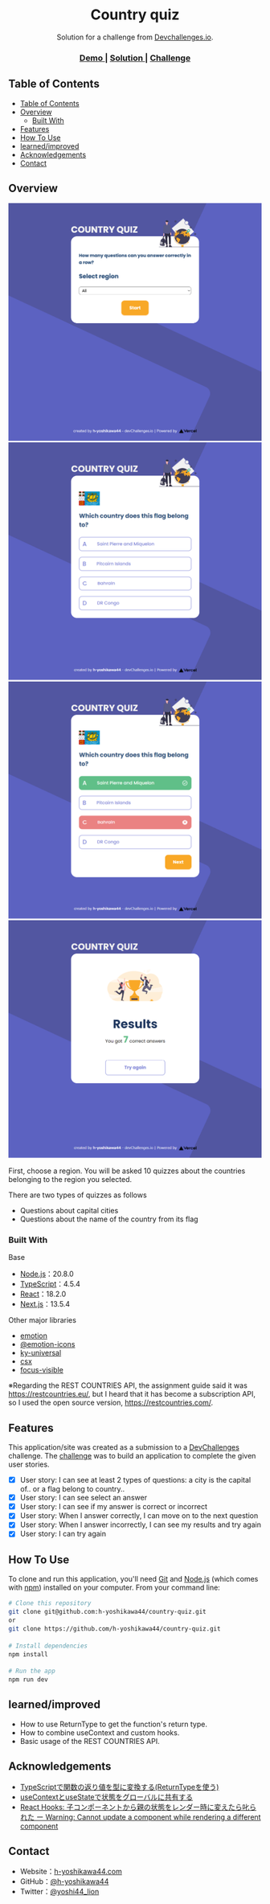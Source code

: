 <!-- Please update value in the {}  -->

<h1 align="center">Country quiz</h1>

<div align="center">
   Solution for a challenge from  <a href="http://legacy.devchallenges.io" target="_blank">Devchallenges.io</a>.
</div>

<div align="center">
  <h3>
    <a href="http://ch-country-quiz.vercel.app/">
      Demo
    </a>
    <span> | </span>
    <a href="https://legacy.devchallenges.io/solutions/DgZ6ich7Qg4s9mZo7rnZ">
      Solution
    </a>
    <span> | </span>
    <a href="https://legacy.devchallenges.io/challenges/Bu3G2irnaXmfwQ8sZkw8">
      Challenge
    </a>
  </h3>
</div>

<!-- TABLE OF CONTENTS -->

## Table of Contents

- [Table of Contents](#table-of-contents)
- [Overview](#overview)
  - [Built With](#built-with)
- [Features](#features)
- [How To Use](#how-to-use)
- [learned/improved](#learnedimproved)
- [Acknowledgements](#acknowledgements)
- [Contact](#contact)

<!-- OVERVIEW -->

## Overview

![overview - Top](/screenshots/top.png)
![overview - Question](/screenshots/question.png)
![overview - Solution](/screenshots/solution.png)
![overview - Results](/screenshots/results.png)

First, choose a region.
You will be asked 10 quizzes about the countries belonging to the region you selected.

There are two types of quizzes as follows
- Questions about capital cities
- Questions about the name of the country from its flag

### Built With

<!-- This section should list any major frameworks that you built your project using. Here are a few examples.-->
Base
- [Node.js](https://nodejs.org/)：20.8.0
- [TypeScript](https://www.typescriptlang.org/)：4.5.4
- [React](https://reactjs.org/)：18.2.0
- [Next.js](https://nextjs.org/)：13.5.4

Other major libraries
- [emotion](https://emotion.sh/)
- [@emotion-icons](https://github.com/emotion-icons/emotion-icons)
- [ky-universal](https://github.com/sindresorhus/ky-universal)
- [csx](https://github.com/typestyle/csx)
- [focus-visible](https://github.com/WICG/focus-visible)

※Regarding the REST COUNTRIES API, the assignment guide said it was https://restcountries.eu/, but I heard that it has become a subscription API, so I used the open source version, https://restcountries.com/.

## Features

<!-- List the features of your application or follow the template. Don't share the figma file here :) -->

This application/site was created as a submission to a [DevChallenges](https://legacy.devchallenges.io/challenges) challenge. The [challenge](https://legacy.devchallenges.io/challenges/Bu3G2irnaXmfwQ8sZkw8) was to build an application to complete the given user stories.

- [x] User story: I can see at least 2 types of questions: a city is the capital of.. or a flag belong to country..
- [x] User story: I can see select an answer
- [x] User story: I can see if my answer is correct or incorrect
- [x] User story: When I answer correctly, I can move on to the next question
- [x] User story: When I answer incorrectly, I can see my results and try again
- [x] User story: I can try again

## How To Use

<!-- Example: -->

To clone and run this application, you'll need [Git](https://git-scm.com) and [Node.js](https://nodejs.org/en/download/) (which comes with [npm](https://www.npmjs.com/)) installed on your computer. From your command line:

```bash
# Clone this repository
git clone git@github.com:h-yoshikawa44/country-quiz.git
or
git clone https://github.com/h-yoshikawa44/country-quiz.git

# Install dependencies
npm install

# Run the app
npm run dev
```

## learned/improved
- How to use ReturnType to get the function's return type.
- How to combine useContext and custom hooks.
- Basic usage of the REST COUNTRIES API.

## Acknowledgements

<!-- This section should list any articles or add-ons/plugins that helps you to complete the project. This is optional but it will help you in the future. For example: -->

- [TypeScriptで関数の返り値を型に変換する(ReturnTypeを使う)](https://tech-1natsu.hatenablog.com/entry/2018/12/09/004338)
- [useContextとuseStateで状態をグローバルに共有する](https://js-challenge.dev/posts/implements-modal-using-custom-hook/)
- [React Hooks: 子コンポーネントから親の状態をレンダー時に変えたら叱られた ー Warning: Cannot update a component while rendering a different component](https://qiita.com/FumioNonaka/items/3fe39911e3f2479128e8)

## Contact

- Website：[h-yoshikawa44.com](https://h-yoshikawa44.com)
- GitHub：[@h-yoshikawa44](https://github.com/h-yoshikawa44)
- Twitter：[@yoshi44_lion](https://twitter.com/yoshi44_lion)
